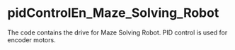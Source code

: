 # pidControlEn_Maze_Solving_Robot
The code contains the drive for Maze Solving Robot. PID control is used for encoder motors.
